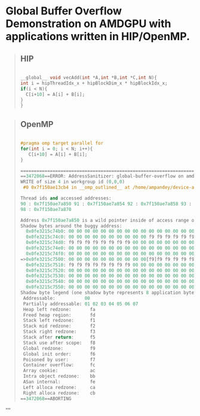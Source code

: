 **Global Buffer Overflow** Demonstration on AMDGPU with applications written in HIP/OpenMP.
========================================================================================================================================

> ## **HIP** ##
>
> ```CPP
>
> __global__ void vecAdd(int *A,int *B,int *C,int N){
> int i = hipThreadIdx_x + hipBlockDim_x * hipBlockIdx_x;
> if(i < N){
>   C[i+10] = A[i] + B[i];
> }
> }
>
>```

>
> ## **OpenMP** ##
>
>
>```CPP
>
>#pragma omp target parallel for
>for(int i = 0; i < N; i++){
>    C[i+10] = A[i] + B[i];
>}
>
>=================================================================
>==3472068==ERROR: AddressSanitizer: global-buffer-overflow on amdgpu device 0 at pc 0x7f150ae13cb4
>WRITE of size 4 in workgroup id (0,0,0)
>  #0 0x7f150ae13cb4 in __omp_outlined__ at /home/ampandey/device-asan/openmp/vecadd-GBO.cpp:32:8
>
>Thread ids and accessed addresses:
>90 : 0x7f150ae7a850 91 : 0x7f150ae7a854 92 : 0x7f150ae7a858 93 : 0x7f150ae7a85c 94 : 0x7f150ae7a860 95 : 0x7f150ae7a864 96 : 0x7f150ae7a868 97 : 0x7f150ae7a86c
>98 : 0x7f150ae7a870
>
>Address 0x7f150ae7a850 is a wild pointer inside of access range of size 0x000000000004.
>Shadow bytes around the buggy address:
>   0x0fe3215c74b0: 00 00 00 00 00 00 00 00 00 00 00 00 00 00 00 00
>   0x0fe3215c74c0: 00 00 00 00 00 00 00 00 00 00 f9 f9 f9 f9 f9 f9
>   0x0fe3215c74d0: f9 f9 f9 f9 f9 f9 f9 f9 00 00 00 00 00 00 00 00
>   0x0fe3215c74e0: 00 00 00 00 00 00 00 00 00 00 00 00 00 00 00 00
>   0x0fe3215c74f0: 00 00 00 00 00 00 00 00 00 00 00 00 00 00 00 00
> =>0x0fe3215c7500: 00 00 00 00 00 00 00 00 00 00[f9]f9 f9 f9 f9 f9
>   0x0fe3215c7510: f9 f9 f9 f9 f9 f9 f9 f9 00 00 00 00 00 00 00 00
>   0x0fe3215c7520: 00 00 00 00 00 00 00 00 00 00 00 00 00 00 00 00
>   0x0fe3215c7530: 00 00 00 00 00 00 00 00 00 00 00 00 00 00 00 00
>   0x0fe3215c7540: 00 00 00 00 00 00 00 00 00 00 00 00 00 00 00 00
>   0x0fe3215c7550: 00 00 00 00 00 00 00 00 00 00 00 00 00 00 00 00
>Shadow byte legend (one shadow byte represents 8 application bytes):
>  Addressable:           00
>  Partially addressable: 01 02 03 04 05 06 07
>  Heap left redzone:       fa
>  Freed heap region:       fd
>  Stack left redzone:      f1
>  Stack mid redzone:       f2
>  Stack right redzone:     f3
>  Stack after return:      f5
>  Stack use after scope:   f8
>  Global redzone:          f9
>  Global init order:       f6
>  Poisoned by user:        f7
>  Container overflow:      fc
>  Array cookie:            ac
>  Intra object redzone:    bb
>  ASan internal:           fe
>  Left alloca redzone:     ca
>  Right alloca redzone:    cb
>==3472068==ABORTING
'''
>
